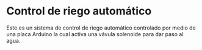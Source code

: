 # Control de riego automático

Este es un sistema de control de riego automático controlado por medio de una placa Arduino la cual activa una vávula solenoide para dar paso al agua.
